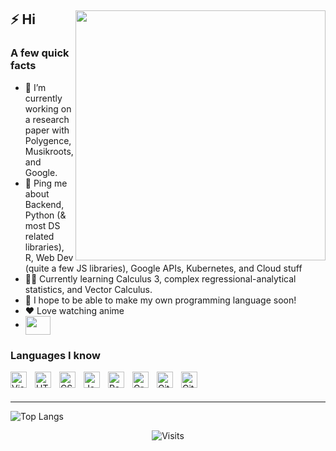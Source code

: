 <div>
  <img width="400px" align="right" src="https://cdn.tomondre.com/this-is-fine.jpg" />
  <h2>⚡️ Hi</h2>
  <h3> A few quick facts </h3>
  <ul>
    <li>🔭 I’m currently working on a research paper with Polygence, Musikroots, and Google.</li>
    <li>💬 Ping me about Backend, Python (& most DS related libraries), R, Web Dev (quite a few JS libraries), Google APIs, Kubernetes, and Cloud stuff </li>
    <li>👨‍💻 Currently learning Calculus 3, complex regressional-analytical statistics, and Vector Calculus.</li>
    <li>🥅 I hope to be able to make my own programming language soon!</li>
    <li>❤ Love watching anime
    <li><a href="Realtime#2403" target="blank"><img align="center" src="https://cdn.jsdelivr.net/npm/simple-icons@3.0.1/icons/twitter.svg" alt="" height="30" width="40" /></a>
  </ul>
</div>


### Languages I know
<img align="left" alt="Visual Studio Code" width="26px" src="https://cdn.jsdelivr.net/gh/devicons/devicon/icons/vscode/vscode-original.svg" style="padding-right:10px;" />
<img align="left" alt="HTML5" width="26px" src="https://cdn.jsdelivr.net/gh/devicons/devicon/icons/html5/html5-original.svg" style="padding-right:10px;" />
<img align="left" alt="CSS3" width="26px" src="https://cdn.jsdelivr.net/gh/devicons/devicon/icons/css3/css3-original.svg" style="padding-right:10px;" />
<img align="left" alt="JavaScript" width="26px" src="https://cdn.jsdelivr.net/gh/devicons/devicon/icons/javascript/javascript-original.svg" style="padding-right:10px;" />
<img align="left" alt="React" width="26px" src="https://cdn.jsdelivr.net/gh/devicons/devicon/icons/react/react-original.svg" style="padding-right:10px;" />
<img align="left" alt="GraphQL" width="26px" src="https://cdn.jsdelivr.net/gh/devicons/devicon/icons/graphql/graphql-plain.svg" style="padding-right:10px;" />
<img align="left" alt="Git" width="26px" src="https://cdn.jsdelivr.net/gh/devicons/devicon/icons/git/git-original.svg" style="padding-right:10px;" />
<img align="left" alt="GitHub" width="26px" src="https://user-images.githubusercontent.com/3369400/139447912-e0f43f33-6d9f-45f8-be46-2df5bbc91289.png" style="padding-right:10px;" />

<br />
<br />

---
![Top Langs](https://github-readme-stats.vercel.app/api/top-langs/?username=realtime9&layout=compact&theme=dark)
&nbsp;<div align="center">
  ![Visits](https://komarev.com/ghpvc/?username=realtime9&logo=GitHub&label=github%20visits&color=336699&logoColor=white&style=flat-square)
</div>

